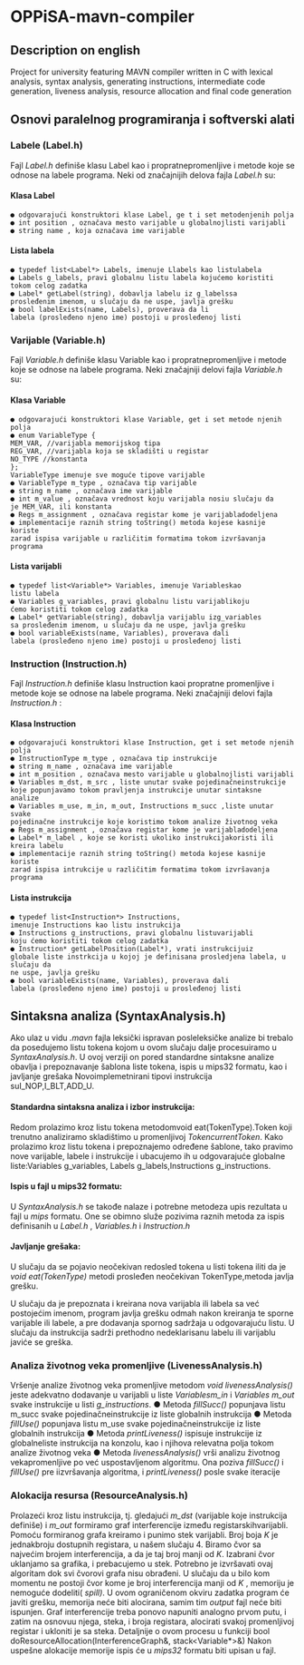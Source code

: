 # OPPiSA-mavn-compiler

## Description on english

Project for university featuring MAVN compiler written in C with lexical analysis, syntax analysis, generating instructions, intermediate code generation, liveness analysis, resource allocation and final code generation



## Osnovi paralelnog programiranja i softverski alati

### Labele (Label.h)

Fajl _Label.h_ definiše klasu Label kao i propratnepromenljive i metode koje se odnose na
labele programa. Neki od značajnijih delova fajla _Label.h_ su:

#### Klasa Label

```
● odgovarajući konstruktori klase Label, ge t i set metodenjenih polja
● int position , označava mesto varijable u globalnojlisti varijabli
● string name , koja označava ime varijable
```
#### Lista labela

```
● typedef list<Label*> Labels, imenuje Llabels kao listulabela
● Labels g_labels, pravi globalnu listu labela kojućemo koristiti
tokom celog zadatka
● Label* getLabel(string), dobavlja labelu iz g_labelssa
prosleđenim imenom, u slučaju da ne uspe, javlja grešku
● bool labelExists(name, Labels), proverava da li
labela (prosleđeno njeno ime) postoji u prosleđenoj listi
```

### Varijable (Variable.h)

Fajl _Variable.h_ definiše klasu Variable kao i propratnepromenljive i metode koje se
odnose na labele programa. Neki značajniji delovi fajla _Variable.h_ su:

#### Klasa Variable

```
● odgovarajući konstruktori klase Variable, get i set metode njenih polja
● enum VariableType {
MEM_VAR, //varijabla memorijskog tipa
REG_VAR, //varijabla koja se skladišti u registar
NO_TYPE //konstanta
};
VariableType imenuje sve moguće tipove varijable
● VariableType m_type , označava tip varijable
● string m_name , označava ime varijable
● int m_value , označava vrednost koju varijabla nosiu slučaju da
je MEM_VAR, ili konstanta
● Regs m_assignment , označava registar kome je varijabladodeljena
● implementacije raznih string toString() metoda kojese kasnije koriste
zarad ispisa varijable u različitim formatima tokom izvršavanja programa
```
#### Lista varijabli

```
● typedef list<Variable*> Variables, imenuje Variableskao
listu labela
● Variables g_variables, pravi globalnu listu varijablikoju
ćemo koristiti tokom celog zadatka
● Label* getVariable(string), dobavlja varijablu izg_variables
sa prosleđenim imenom, u slučaju da ne uspe, javlja grešku
● bool variableExists(name, Variables), proverava dali
labela (prosleđeno njeno ime) postoji u prosleđenoj listi
```

### Instruction (Instruction.h)

Fajl _Instruction.h_ definiše klasu Instruction kaoi propratne promenljive i metode koje
se odnose na labele programa. Neki značajniji delovi fajla _Instruction.h_ :

#### Klasa Instruction

```
● odgovarajući konstruktori klase Instruction, get i set metode njenih polja
● InstructionType m_type , označava tip instrukcije
● string m_name , označava ime varijable
● int m_position , označava mesto varijable u globalnojlisti varijabli
● Variables m_dst, m_src , liste unutar svake pojedinačneinstrukcije
koje popunjavamo tokom pravljenja instrukcije unutar sintaksne
analize
● Variables m_use, m_in, m_out, Instructions m_succ ,liste unutar svake
pojedinačne instrukcije koje koristimo tokom analize životnog veka
● Regs m_assignment , označava registar kome je varijabladodeljena
● Label* m_label , koje se koristi ukoliko instrukcijakoristi ili kreira labelu
● implementacije raznih string toString() metoda kojese kasnije koriste
zarad ispisa intrukcije u različitim formatima tokom izvršavanja programa
```

#### Lista instrukcija

```
● typedef list<Instruction*> Instructions,
imenuje Instructions kao listu instrukcija
● Instructions g_instructions, pravi globalnu listuvarijabli
koju ćemo koristiti tokom celog zadatka
● Instruction* getLabelPosition(Label*), vrati instrukcijuiz
globale liste instrkcija u kojoj je definisana prosledjena labela, u slučaju da
ne uspe, javlja grešku
● bool variableExists(name, Variables), proverava dali
labela (prosleđeno njeno ime) postoji u prosleđenoj listi
```
## Sintaksna analiza (SyntaxAnalysis.h)

Ako ulaz u vidu _.mavn_ fajla leksički ispravan posleleksičke analize bi trebalo da
posedujemo listu tokena kojom u ovom slučaju dalje procesuiramo u _SyntaxAnalysis.h_. U
ovoj verziji on pored standardne sintaksne analize obavlja i prepoznavanje šablona liste
tokena, ispis u mips32 formatu, kao i javljanje grešaka
Novoimplemetnirani tipovi instrukcija suI_NOP,I_BLT,ADD_U.


#### Standardna sintaksna analiza i izbor instrukcija:

Redom prolazimo kroz listu tokena metodomvoid eat(TokenType).Token koji
trenutno analiziramo skladištimo u promenljivoj _TokencurrentToken_. Kako prolazimo
kroz listu tokena i prepoznajemo određene šablone, tako pravimo nove varijable, labele i
instrukcije i ubacujemo ih u odgovarajuće globalne liste:Variables g_variables,
Labels g_labels,Instructions g_instructions.

#### Ispis u fajl u mips32 formatu:

U _SyntaxAnalysis.h_ se takođe nalaze i potrebne metodeza upis rezultata u fajl u _mips_
formatu. One se obimno služe pozivima raznih metoda za ispis definisanih u _Label.h_ ,
_Variables.h_ i _Instruction.h_

#### Javljanje grešaka:

U slučaju da se pojavio neočekivan redosled tokena u listi tokena iliti da je _void
eat(TokenType)_ metodi prosleđen neočekivan TokenType,metoda javlja grešku.

U slučaju da je prepoznata i kreirana nova varijabla ili labela sa već postojećim imenom,
program javlja grešku odmah nakon kreiranja te sporne varijable ili labele, a pre dodavanja
spornog sadržaja u odgovarajuću listu.
U slučaju da instrukcija sadrži prethodno nedeklarisanu labelu ili varijablu javiće se greška.


### Analiza životnog veka promenljive (LivenessAnalysis.h)

Vršenje analize životnog veka promenljive metodom _void livenessAnalysis()_ jeste
adekvatno dodavanje u varijabli u liste _Variablesm_in_ i _Variables m_out_ svake instrukcije u
listi _g_instructions_.
● Metoda _fillSucc()_ popunjava listu m_succ svake pojedinačneinstrukcije iz
liste globalnih instrukcija
● Metoda _fillUse()_ popunjava listu m_use svake pojedinačneinstrukcije iz
liste globalnih instrukcija
● Metoda _printLiveness()_ ispisuje instrukcije iz globalneliste instrukcija na
konzolu, kao i njihova relevatna polja tokom analize životnog veka
● Metoda _livenessAnalysis()_ vrši analizu životnog vekapromenljive po već
uspostavljenom algoritmu. Ona poziva _fillSucc()_ i _fillUse()_ pre iizvršavanja
algoritma, i _printLiveness()_ posle svake iteracije

### Alokacija resursa (ResourceAnalysis.h)

Prolazeći kroz listu instrukcija, tj. gledajući _m_dst_ (varijable koje instrukcija definiše) i
_m_out_ formiramo graf interferencije između registarskihvarijabli. Pomoću formiranog grafa
kreiramo i punimo stek varijabli. Broj boja _K_ je jednakbroju dostupnih registara, u našem
slučaju 4.
Biramo čvor sa najvećim brojem interferencija, a da je taj broj manji od _K_. Izabrani čvor
uklanjamo sa grafika, i prebacujemo u stek. Potrebno je izvršavati ovaj algoritam dok
svi
čvorovi grafa nisu obrađeni. U slučaju da u bilo kom momentu ne postoji čvor kome je broj
interferencija manji od _K_ , memoriju je nemoguće dodeliti( _spill)_. U ovom ograničenom
okviru zadatka program će javiti grešku, memorija neće biti alocirana, samim tim _output_ fajl
neće biti ispunjen.
Graf interferencije treba ponovo napuniti analogno prvom putu, i zatim na osnovuu njega,
steka, i broja registara, alocirati svakoj promenljivoj registar i ukloniti je sa steka. Detaljnije o
ovom procesu u funkciji
bool doResourceAllocation(InterferenceGraph&, stack<Variable*>&)
Nakon uspešne alokacije memorije ispis će u _mips32_ formatu biti upisan u fajl.




